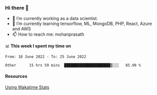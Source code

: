 ### Hi there 👋

- 🔭 I’m currently working as a data scientist.
- 🌱 I’m currently learning tensorflow, ML, MongoDB, PHP, React, Azure and AWS
- 📫 How to reach me: mohanprasath

📊 **This week I spent my time on**
<!--START_SECTION:waka-->

```text
From: 18 June 2022 - To: 25 June 2022

Other      15 hrs 59 mins  █████████████████████▒░░░   85.99 %
```

<!--END_SECTION:waka-->

#### Resources
[Using Wakatime Stats](https://github.com/marketplace/actions/waka-readme)
